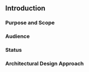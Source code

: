 ## Introduction

### Purpose and Scope

### Audience

### Status

### Architectural Design Approach

